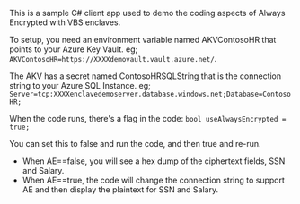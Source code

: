 This is a sample C# client app used to demo the coding aspects of Always Encrypted with VBS enclaves.

To setup, you need an environment variable named AKVContosoHR that points to your Azure Key Vault. eg; `AKVContosoHR=https://XXXXdemovault.vault.azure.net/`.

The AKV has a secret named ContosoHRSQLString that is the connection string to your Azure SQL Instance. eg; `Server=tcp:XXXXenclavedemoserver.database.windows.net;Database=ContosoHR;`

When the code runs, there's a flag in the code:
`bool useAlwaysEncrypted = true;`

You can set this to false and run the code, and then true and re-run.

- When AE==false, you will see a hex dump of the ciphertext fields, SSN and Salary. 
- When AE==true, the code will change the connection string to support AE and then display the plaintext for SSN and Salary.
